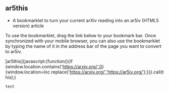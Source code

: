 ## ar5this

- A bookmarklet to turn your current arXiv reading into an ar5iv (HTML5 version) article

To use the bookmarklet, drag the link below to your bookmark bar. Once synchronized with your mobile browser, you can also use the bookmarklet by typing the name of it in the address bar of the page you want to convert to ar5iv.

[ar5this](javascript:(function(){if (window.location.contains('https://arxiv.org/',0){window.location=loc.replace('https://arxiv.org/','https://ar5iv.org/');}}).call(this);)

```
test
```
